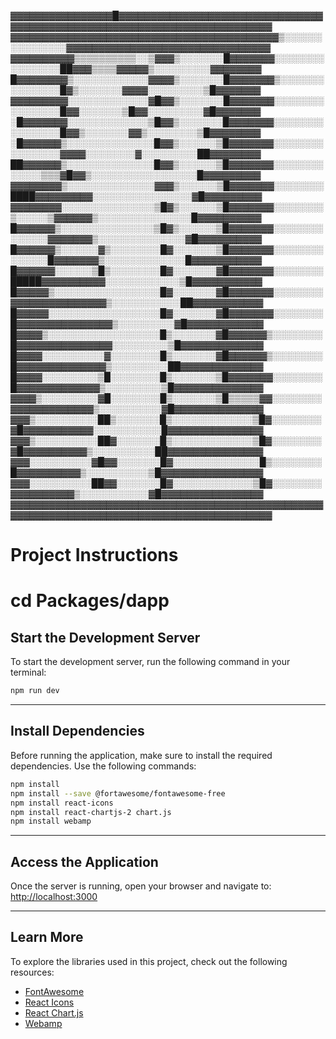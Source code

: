▓▓▓▓▓▓▓▓▓▓▓▓▓▓▓▓█▓▓▓▓▓▓▓▓▓▓▓▓▓▓▓▓▓▓▓▓▓▓▓▓▓▓▓▓▓▓▓▓▓▓▓▓▓▓▓▓▓▓▓▓▓▓▓▓▓▓▓▓▓▓▓▓▓▓▓▓▓▓▓▓▓▓▓▓▓▓▓▓▓
▓▓▓▓▓▓▓▓▓▓▓▓▓▓▓▓▓▓▓▓▓▓▓▓▓▓▓▓▓▓▓▓▓▓▓▓▓▓▓▓▓▓▒░░░░░░░░░░░░░░░▓▓▓▓▓▓▓▓▓▓▓▓▓▓▓▓▓▓▓▓▓▓▓▓▓▓▓▓▓▓▓▓
▓▓▓▓▓▓▓▓▓▓▒▒▒▒▒▒▒▒▒▒░░▒▓▓▓▒░░░░░░░█▓▓▓▓▓▓▓░░░░░░░░░░░░░░░░██▓▓▓▒▒▒▒▓▓▓▓▓▒░░░░░░░░░▓▓▓▓▓▓▓▓
█▓▓▓▓▓▓▓▓▒░░░░░░░░░░░░▓▓▓▓▒░░░░░░░█▓▓▓▓▓▓▓▒░░░░░░░░░░░░░░░█▓▒░░░░░░░▓▓▓▓░░░░░░░░░▒█▓▓▓▓▓▓▓
▓▓▓▓▓▓▓▓▓░░░░░░░░░░░░░▓█▓▓▒░░░░░░░█▓▓▓▓▓▓▓░░░░░░░░░░░░░░░░█▓▓░░░░░░░▒█▓▓░░░░░░░░░▓█▓▓▓▓▓▓▓
░█▓▓▓▓▓▓▓░░░░░░░░░░░░░▒█▓▓▒░░░░░░░█▓▓▓▓▓▓▓░░░░░░░░░░░░░░░░█▓▓▒░░░░░░░▓▓▒░░░░░░░░▒█▓▓▓▓▓▓▓▓
░█▓▓▓▓▓▓▒░░░░░░░░░░░░░░█▓▓▒░░░░░░▒█▓▓▓▓▓▓▓░░░░░░░░░░░░░░░░▓▓▓▓░░░░░░░░▓░░░░░░░░░██▓▓▓▓▓▓▓▓
██▓▓▓▓▓▓▒░░░░░░░░░░░░░░█▓▓▒░░░░░░▒█▓▓▓▓▓▓▓░░░░░░░░░░░░░▒▒▒▓█▓▓▒░░░░░░░░░░░░░░░░░█▓▓▓▓▓▓▓▓▓
▓▓▓▓▓▓▓▓▒░░░░░░░░░░░░░░▓▓▓▒░░░░░░▒█▓▓▓▓▓▓▓░░░░░░░░████▓▓▓▓▓▓▓▓▓░░░░░░░░░░░░░░░░▓█▓▓▓▓▓▓▓▓▓
▓▓▓▓▓▓▓▓░░░░░░░░░░░░░░░▒█▓▒░░░░░░▒█▓▓▓▓▓▓▓░░░░░░░░▒░░░░░▒▓▓▓▓▓▓▒░░░░░░░░░░░░░░░█▓▓▓▓▓▓▓▓▓▓
█▓▓▓▓▓▓▒░░░░░░░░░░░░░░░▒█▓▒░░░░░░▒█▓▓▓▓▓▓▓░░░░░░░░░░░░░░▓▓▓▓▓▓▓▒░░░░░░░░░░░░░░▓█▓▓▓▓▓▓▓▓▓▓
█▓▓▓▓▓▓▒░░░░░░▓▒░░░░░░░░█▓░░░░░░░▒█▓▓▓▓▓▓▓░░░░░░░░░░░░░░█▓▓▓▓▓▓▓▒░░░░░░░░░░░░░█▓▓▓▓▓▓▓▓▓▓▓
█▓▓▓▓▓▓░░░░░░▒█▒░░░░░░░░█▓░░░░░░░▓█▓▓▓▓▓▓▓░░░░░░░░█████▓▓▓▓▓▓▓▓▓▓░░░░░░░░░░░░▒█▓▓▓▓▓▓▓▓▓▓▓
█▓▓▓▓▓▒░░░░░░░░░░░░░░░░░█▓░░░░░░░▓█▓▓▓▓▓▓▓░░░░░░░░▓▓▓▓▓▓▓▓▓▓▓▓▓▓▓▒░░░░░░░░░░░██▓▓▓▓▓▓▓▓▓▓▓
█▓▓▓▓▓░░░░░░░░░░░░░░░░░░█▓░░░░░░░▓█▓▓▓▓▓▓▓░░░░░░░░█▓▓▓▓▓▓▓▓▓▓▓▓▓▓▓▒░░░░░░░░░▓█▓▓▓▓▓▓▓▓▓▓▓▓
█▓▓▓▓▒░░░░░░░░░░░░░░░░░░█▒░░░░░░░▓█▓▓▓▓▓▓▒░░░░░░░░█▓▓▓▓▓▓▓▓▓▓▓▓▓▓▓░░░░░░░░░▒█▓▓▓▓▓▓▓▓▓▓▓▓▓
█▓▓▓▓░░░░░░░░░░▓░░░░░░░░█▒░░░░░░░▓█▓▓▓▓▓▓▒░░░░░░░░█▓▓▓▓▓▓▓▓▓▓▓▓▓▓▒░░░░░░░░░██▓▓▓▓▓▓▓▓▓▓▓▓▓
█▓▓▓▓░░░░░░░░░▒█░░░░░░░░█▒░░░░░░░▒█▓▓▓▓▓▓▓░░░░░░░░█▓▓▓▓▓▓▓▓▓▓▓▓▓▒░░░░░░░░░▒█▓▓▓▓▓▓▓▓▓▓▓▓▓▓
▓▓▓▓▒░░░░░░░░░▓█░░░░░░░░█▒░░░░░░░▒█▒▒▒▒▒▓▓░░░░░░░░▓▓▓▓▓▓▓▓▓▓▓▓▓▒░░░░░░░░░░▓█▓▓▓▓▓▓▓▓▓▓▓▓▓▓
▓▓▓▒░░░░░░░░░░██▒░░░░░░░█▒░░░░░░░░░░░░░▒█▓░░░░░░░░▓█▓▓▓▓▓▓▓▓▓▓▓░░░░░░░░░░░█▓▓▓▓▓▓▓▓▓▓▓▓▓▓▓
▓▓▓▒░░░░░░░░░░██▓░░░░░░░█▒░░░░░░░░░░░░░▒█▓░░░░░░░░▓█▓▓▓▓▓▓▓▓▓▓▒░░░░░░░░░░██▓▓▓▓▓▓▓▓▓▓▓▓▓▓▓
▓▓▓░░░░░░░░░░▓█▓▓░░░░░░░█▓░░░░░░░░░░░░░░█▒░░░░░░░░█▓▓▓▓▓▓▓▓▓▓▒░░░░░░░░░░▒█▓▓▓▓▓▓▓▓▓▓▓▓▓▓▓▓
▓▓▓░░░░░░░░░░██▓▓░░░░░░░█▓░░░░░░░░░░░░░▒█▓░░░░░░░░▓▓▓▓▓▓▓▓▓▓▒░░░░░░░░░░░▓█▓▓▓▓▓▓▓▓▓▓▓▓▓▓▓▓
▓▓▓▓▓▓▓▓▓▓▓▓▓▓▓▓▓▓▓▓▓▓▓▓▓▓▓▓▓▓▓▓▓▓▓▓▓▓▓▓▓▓▓▓▓▓▓▓▓▓▓▓▓▓▓▓▓▓▓▓▓▓▓▓▓▓▓▓▓▓▓▓▓▓▓▓▓▓▓▓▓▓▓▓▓▓▓▓▓▓





# Project Instructions
# cd Packages/dapp
## Start the Development Server
To start the development server, run the following command in your terminal:

```bash
npm run dev
```

---

## Install Dependencies
Before running the application, make sure to install the required dependencies. Use the following commands:

```bash
npm install
npm install --save @fortawesome/fontawesome-free
npm install react-icons
npm install react-chartjs-2 chart.js
npm install webamp
```

---

## Access the Application
Once the server is running, open your browser and navigate to:  
[http://localhost:3000](http://localhost:3000)

---

## Learn More
To explore the libraries used in this project, check out the following resources:

- [FontAwesome](https://fontawesome.com/)
- [React Icons](https://react-icons.github.io/react-icons/)
- [React Chart.js](https://react-chartjs-2.js.org/)
- [Webamp](https://webamp.org/)

